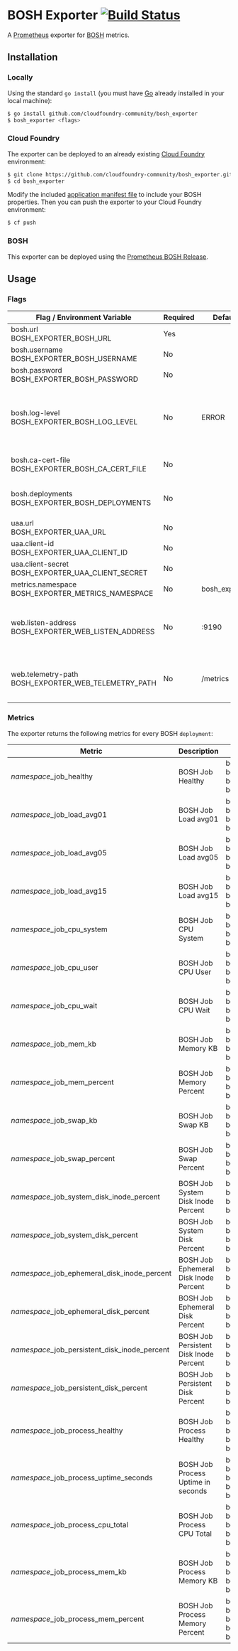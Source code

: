 # BOSH Exporter [![Build Status](https://travis-ci.org/cloudfoundry-community/bosh_exporter.png)](https://travis-ci.org/cloudfoundry-community/bosh_exporter)

A [Prometheus][prometheus] exporter for [BOSH][bosh] metrics.

## Installation

### Locally

Using the standard `go install` (you must have [Go][golang] already installed in your local machine):

```bash
$ go install github.com/cloudfoundry-community/bosh_exporter
$ bosh_exporter <flags>
```

### Cloud Foundry

The exporter can be deployed to an already existing [Cloud Foundry][cloudfoundry] environment:

```bash
$ git clone https://github.com/cloudfoundry-community/bosh_exporter.git
$ cd bosh_exporter
```

Modify the included [application manifest file][manifest] to include your BOSH properties. Then you can push the exporter to your Cloud Foundry environment:

```bash
$ cf push
```

### BOSH

This exporter can be deployed using the [Prometheus BOSH Release][prometheus-boshrelease].

## Usage

### Flags

| Flag / Environment Variable | Required | Default | Description
| --------------------------- | -------- | ------- | -----------
| bosh.url<br />BOSH_EXPORTER_BOSH_URL | Yes | | BOSH URL
| bosh.username<br />BOSH_EXPORTER_BOSH_USERNAME | No | | BOSH Username
| bosh.password<br />BOSH_EXPORTER_BOSH_PASSWORD | No | | BOSH Password
| bosh.log-level<br />BOSH_EXPORTER_BOSH_LOG_LEVEL | No | ERROR | BOSH Log Level ("DEBUG", "INFO", "WARN", "ERROR", "NONE")
| bosh.ca-cert-file<br />BOSH_EXPORTER_BOSH_CA_CERT_FILE | No | | BOSH CA Certificate file
| bosh.deployments<br />BOSH_EXPORTER_BOSH_DEPLOYMENTS | No | | Comma separated deployments to filter
| uaa.url<br />BOSH_EXPORTER_UAA_URL | No | | BOSH UAA URL
| uaa.client-id<br />BOSH_EXPORTER_UAA_CLIENT_ID | No | | BOSH UAA Client ID
| uaa.client-secret<br />BOSH_EXPORTER_UAA_CLIENT_SECRET | No | | BOSH UAA Client Secret
| metrics.namespace<br />BOSH_EXPORTER_METRICS_NAMESPACE | No | bosh_exporter | Metrics Namespace
| web.listen-address<br />BOSH_EXPORTER_WEB_LISTEN_ADDRESS | No | :9190 | Address to listen on for web interface and telemetry
| web.telemetry-path<br />BOSH_EXPORTER_WEB_TELEMETRY_PATH | No | /metrics | Path under which to expose Prometheus metrics

### Metrics

The exporter returns the following metrics for every BOSH `deployment`:

| Metric | Description | Labels |
| ------ | ----------- | ------ |
| *namespace*_job_healthy | BOSH Job Healthy | bosh_deployment, bosh_job, bosh_index, bosh_az, bosh_ip
| *namespace*_job_load_avg01 | BOSH Job Load avg01 | bosh_deployment, bosh_job, bosh_index, bosh_az, bosh_ip
| *namespace*_job_load_avg05 | BOSH Job Load avg05 | bosh_deployment, bosh_job, bosh_index, bosh_az, bosh_ip
| *namespace*_job_load_avg15 | BOSH Job Load avg15 | bosh_deployment, bosh_job, bosh_index, bosh_az, bosh_ip
| *namespace*_job_cpu_system | BOSH Job CPU System | bosh_deployment, bosh_job, bosh_index, bosh_az, bosh_ip
| *namespace*_job_cpu_user | BOSH Job CPU User | bosh_deployment, bosh_job, bosh_index, bosh_az, bosh_ip
| *namespace*_job_cpu_wait | BOSH Job CPU Wait | bosh_deployment, bosh_job, bosh_index, bosh_az, bosh_ip
| *namespace*_job_mem_kb | BOSH Job Memory KB | bosh_deployment, bosh_job, bosh_index, bosh_az, bosh_ip
| *namespace*_job_mem_percent | BOSH Job Memory Percent | bosh_deployment, bosh_job, bosh_index, bosh_az, bosh_ip
| *namespace*_job_swap_kb | BOSH Job Swap KB | bosh_deployment, bosh_job, bosh_index, bosh_az, bosh_ip
| *namespace*_job_swap_percent | BOSH Job Swap Percent | bosh_deployment, bosh_job, bosh_index, bosh_az, bosh_ip
| *namespace*_job_system_disk_inode_percent | BOSH Job System Disk Inode Percent | bosh_deployment, bosh_job, bosh_index, bosh_az, bosh_ip
| *namespace*_job_system_disk_percent | BOSH Job System Disk Percent | bosh_deployment, bosh_job, bosh_index, bosh_az, bosh_ip
| *namespace*_job_ephemeral_disk_inode_percent | BOSH Job Ephemeral Disk Inode Percent | bosh_deployment, bosh_job, bosh_index, bosh_az, bosh_ip
| *namespace*_job_ephemeral_disk_percent | BOSH Job Ephemeral Disk Percent | bosh_deployment, bosh_job, bosh_index, bosh_az, bosh_ip
| *namespace*_job_persistent_disk_inode_percent | BOSH Job Persistent Disk Inode Percent | bosh_deployment, bosh_job, bosh_index, bosh_az, bosh_ip
| *namespace*_job_persistent_disk_percent | BOSH Job Persistent Disk Percent | bosh_deployment, bosh_job, bosh_index, bosh_az, bosh_ip
| *namespace*_job_process_healthy | BOSH Job Process Healthy | bosh_deployment, bosh_job, bosh_index, bosh_az, bosh_ip, bosh_process
| *namespace*_job_process_uptime_seconds | BOSH Job Process Uptime in seconds | bosh_deployment, bosh_job, bosh_index, bosh_az, bosh_ip, bosh_process
| *namespace*_job_process_cpu_total | BOSH Job Process CPU Total | bosh_deployment, bosh_job, bosh_index, bosh_az, bosh_ip, bosh_process
| *namespace*_job_process_mem_kb | BOSH Job Process Memory KB | bosh_deployment, bosh_job, bosh_index, bosh_az, bosh_ip, bosh_process
| *namespace*_job_process_mem_percent | BOSH Job Process Memory Percent | bosh_deployment, bosh_job, bosh_index, bosh_az, bosh_ip, bosh_process

[bosh]: https://bosh.io
[cloudfoundry]: https://www.cloudfoundry.org/
[golang]: https://golang.org/
[manifest]: https://github.com/cloudfoundry-community/bosh_exporter/blob/master/manifest.yml
[prometheus]: https://prometheus.io/
[prometheus-boshrelease]: https://github.com/cloudfoundry-community/prometheus-boshrelease
